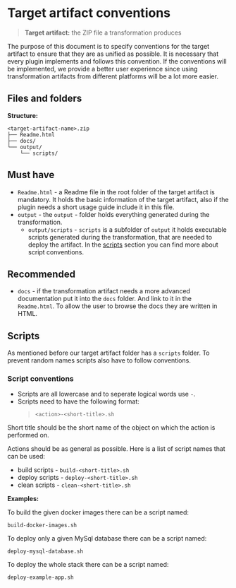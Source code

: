 # Target artifact conventions
> **Target artifact:** the ZIP file a transformation produces

The purpose of this document is to specify conventions for the target artifact to ensure that they are as unified as possible. It is necessary that every plugin implements and follows this convention. If the conventions will be implemented, we provide a better user experience since using transformation artifacts from different platforms will be a lot more easier.

## Files and folders

**Structure:**
```
<target-artifact-name>.zip
├── Readme.html
├── docs/
└── output/
    └── scripts/
```

## Must have
- `Readme.html` - a Readme file in the root folder of the target artifact is mandatory. It holds the basic information of the target artifact, also if the plugin needs a short usage guide include it in this file.
- `output` - the `output` - folder holds everything generated during the transformation.
  - `output/scripts` - `scripts` is a subfolder of `output` it holds executable scripts generated during the transformation, that are needed to deploy the artifact. In the [scripts](#scripts) section you can find more about script conventions.

## Recommended

- `docs` - if the transformation artifact needs a more advanced documentation put it into the `docs` folder. And link to it in the `Readme.html`. To allow the user to browse the docs they are written in HTML.


## Scripts

As mentioned before our target artifact folder has a `scripts` folder.
To prevent random names scripts also have to follow conventions.

### Script conventions
- Scripts are all lowercase and to seperate logical words use `-`.
- Scripts need to have the following format:
  > `<action>-<short-title>.sh`

Short title should be the short name of the object on which the action is performed on.

Actions should be as general as possible. Here is a list of script names that can be used:
- build scripts - `build-<short-title>.sh`
- deploy scripts - `deploy-<short-title>.sh`
- clean scripts - `clean-<short-title>.sh`

**Examples:**

To build the given docker images there can be a script named:
```
build-docker-images.sh
```

To deploy only a given MySql database there can be a script named:
```
deploy-mysql-database.sh
```

To deploy the whole stack there can be a script named:
```
deploy-example-app.sh
```
